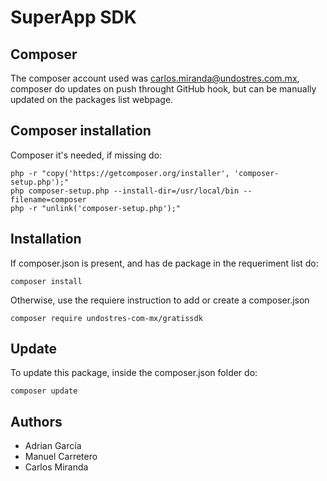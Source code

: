 # SuperApp SDK

## Composer

The composer account used was carlos.miranda@undostres.com.mx, composer do updates on push throught GitHub hook, but can be manually updated on the packages list webpage.

## Composer installation

Composer it's needed, if missing do:

```
php -r "copy('https://getcomposer.org/installer', 'composer-setup.php');"
php composer-setup.php --install-dir=/usr/local/bin --filename=composer
php -r "unlink('composer-setup.php');"
```

## Installation

If composer.json is present, and has de package in the requeriment list do:

```
composer install
``` 

Otherwise, use the requiere instruction to add or create a composer.json

```
composer require undostres-com-mx/gratissdk
``` 

## Update

To update this package, inside the composer.json folder do:

```
composer update
``` 

## Authors

- Adrian García
- Manuel Carretero
- Carlos Miranda
